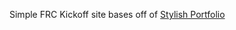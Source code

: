 Simple FRC Kickoff site bases off of [Stylish Portfolio](http://startbootstrap.com/template-overviews/stylish-portfolio/)